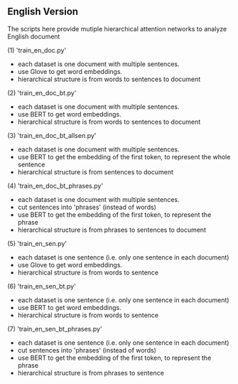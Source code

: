 ## English Version
The scripts here provide mutiple hierarchical attention networks to analyze English document


(1) 'train_en_doc.py'
- each dataset is one document with multiple sentences.
- use Glove to get word embeddings.
- hierarchical structure is from words to sentences to document

(2) 'train_en_doc_bt.py'
- each dataset is one document with multiple sentences.
- use BERT to get word embeddings.
- hierarchical structure is from words to sentences to document

(3) 'train_en_doc_bt_allsen.py'
- each dataset is one document with multiple sentences.
- use BERT to get the embedding of the first token, to represent the whole sentence
- hierarchical structure is from sentences to document

(4) 'train_en_doc_bt_phrases.py'
- each dataset is one document with multiple sentences.
- cut sentences into 'phrases' (instead of words)
- use BERT to get the embedding of the first token, to represent the phrase
- hierarchical structure is from phrases to sentences to document





(5) 'train_en_sen.py'
- each dataset is one sentence (i.e. only one sentence in each document)
- use Glove to get word embeddings.
- hierarchical structure is from words to sentence

(6) 'train_en_sen_bt.py'
- each dataset is one sentence (i.e. only one sentence in each document)
- use BERT to get word embeddings.
- hierarchical structure is from words to sentence

(7) 'train_en_sen_bt_phrases.py'
- each dataset is one sentence (i.e. only one sentence in each document)
- cut sentences into 'phrases' (instead of words)
- use BERT to get the embedding of the first token, to represent the phrase
- hierarchical structure is from phrases to sentence

